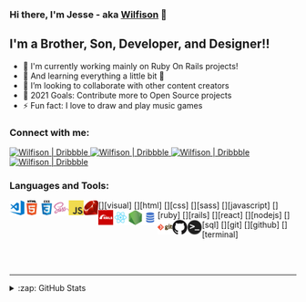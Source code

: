 ### Hi there, I'm Jesse - aka [Wilfison][website] 👋


## I'm a Brother, Son, Developer, and Designer!!

- 🔭 I'm currently working mainly on Ruby On Rails projects!
- 🌱 And learning everything a little bit 🤣
- 👯 I’m looking to collaborate with other content creators
- 🥅 2021 Goals: Contribute more to Open Source projects
- ⚡ Fun fact: I love to draw and play music games


### Connect with me:

<a href="https://dribbble.com/wilfison">
<img alt="Wilfison | Dribbble" width="22px" src="https://cdn.jsdelivr.net/npm/simple-icons@v3/icons/dribbble.svg"/>
</a>
<a href="https://twitter.com/willbatolli">
<img alt="Wilfison | Dribbble" width="22px" src="https://cdn.jsdelivr.net/npm/simple-icons@v3/icons/twitter.svg"/>
</a>
<a href="https://linkedin.com/in/wilfison">
<img alt="Wilfison | Dribbble" width="22px" src="https://cdn.jsdelivr.net/npm/simple-icons@v3/icons/linkedin.svg"/>
</a>
<a href="https://instagram.com/wilfison">
<img alt="Wilfison | Dribbble" width="22px" src="https://cdn.jsdelivr.net/npm/simple-icons@v3/icons/instagram.svg"/>
</a>

<br />

### Languages and Tools:

[<img align="left" alt="Visual Studio Code" width="26px" src="https://github.com/github/explore/raw/master/topics/visual-studio-code/visual-studio-code.png" />][visual]
[<img align="left" alt="HTML5" width="26px" src="https://github.com/github/explore/raw/master/topics/html/html.png" />][html]
[<img align="left" alt="CSS3" width="26px" src="https://github.com/github/explore/raw/master/topics/css/css.png" />][css]
[<img align="left" alt="Sass" width="26px" src="https://github.com/github/explore/raw/master/topics/sass/sass.png" />][sass]
[<img align="left" alt="JavaScript" width="26px" src="https://github.com/github/explore/raw/master/topics/javascript/javascript.png" />][javascript]
[<img align="left" alt="Ruby" width="26px" src="https://github.com/github/explore/raw/master/topics/ruby/ruby.png" />][ruby]
[<img align="left" alt="Ruby On Rails" width="26px" src="https://github.com/github/explore/raw/master/topics/rails/rails.png" />][rails]
[<img align="left" alt="React" width="26px" src="https://github.com/github/explore/raw/master/topics/react/react.png" />][react]
[<img align="left" alt="Node.js" width="26px" src="https://github.com/github/explore/raw/master/topics/nodejs/nodejs.png" />][nodejs]
[<img align="left" alt="SQL" width="26px" src="https://github.com/github/explore/raw/master/topics/sql/sql.png" />][sql]
[<img align="left" alt="Git" width="26px" src="https://github.com/github/explore/raw/master/topics/git/git.png" />][git]
[<img align="left" alt="GitHub" width="26px" src="https://github.com/github/explore/raw/master/topics/github/github.png" />][github]
[<img align="left" alt="Terminal" width="26px" src="https://github.com/github/explore/raw/master/topics/terminal/terminal.png" />][terminal]

<br />
<br />

---

<details>
  <summary>:zap: GitHub Stats</summary>

  <img align="left" alt="Wilfison's GitHub Stats" src="https://github-readme-stats.codestackr.vercel.app/api?username=Wilfison&show_icons=true&hide_border=true" />

</details>

[website]: https://Wilfison.com
[course]: http://vsCodeHero.com
[twitter]: https://twitter.com/Wilfison
[youtube]: https://youtube.com/Wilfison
[instagram]: https://instagram.com/Wilfison
[linkedin]: https://linkedin.com/in/Wilfison
[webdevplaylist]: https://www.youtube.com/playlist?list=PLkwxH9e_vrAJ0WbEsFA9W3I1W-g_BTsbt
[jsplaylist]: https://www.youtube.com/playlist?list=PLkwxH9e_vrALRJKu7wfXby3MKeflhTu6B
[cssplaylist]: https://www.youtube.com/playlist?list=PLkwxH9e_vrALSdvZuEh6gqQdmDoDIoqz4
[reactplaylist]: https://www.youtube.com/playlist?list=PLkwxH9e_vrAK4TdffpxKY3QGyHCpxFcQ0